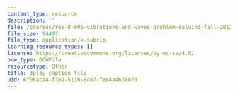 ```yaml
---
content_type: resource
description: ''
file: /courses/res-8-005-vibrations-and-waves-problem-solving-fall-2012/6f06aca4f389511b84e7fee4a4630870_Usm7cWtAbRY.vtt
file_size: 54457
file_type: application/x-subrip
learning_resource_types: []
license: https://creativecommons.org/licenses/by-nc-sa/4.0/
ocw_type: OCWFile
resourcetype: Other
title: 3play caption file
uid: 6f06aca4-f389-511b-84e7-fee4a4630870
---
```

